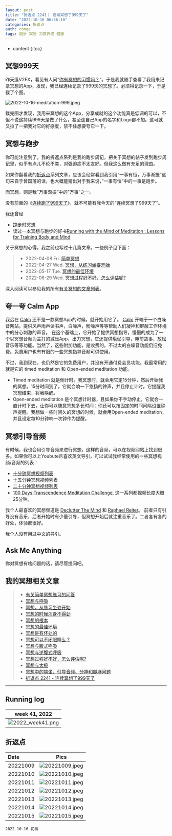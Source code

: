 ```yaml
---
layout: post
title: "折返点 2241｜ 连续冥想了999天了"
date: "2022-10-16 06:36:10"
categories: 折返点
auth: conge
tags: 跑步 冥想 习惯养成 健康
---
```

* content
{:toc}

## 冥想999天

昨天逛V2EX，看见有人问“[你有冥想的习惯吗？](https://www.v2ex.com/t/887249)”。于是我就随手查看了我用来记录冥想的App，发现，我已经连续记录了999天的冥想了。必须得记录一下，于是截了个图。

![2022-10-16-meditation-999.jpeg](https://s2.loli.net/2022/10/16/zXn4KTbce1Ys3Qo.jpg)





截完图才发现，我用来冥想的这个App，分享成就的这个功能真是低调的可以，不但不说这持续999天是做了什么，甚至连自己App的名字和Logo都不加。这可就又拉了一把我对它的好感度，禁不住想要夸它一下。

## 冥想与跑步

你可能注意到了，我的折返点系列是我的跑步周记。把关于冥想的帖子发到跑步周记里，似乎有点儿不伦不类，对强迫症不太友好。但我这么做有充足的理由。

如果你翻看我的[折返点](https://conge.github.io/category/#%E6%8A%98%E8%BF%94%E7%82%B9)系列文章，应该会经常看到我引用“一事有恒，万事渐振”这句来自于曾国藩的话，也大概能猜出对于我来说，”一事有恒“中的一事是跑步。

而冥想，则是我”万事渐振“中的”万事“之一。

没有前面的《[连续跑了999天了](https://conge.github.io/2022/08/14/ReturnPoint-999/)》，就不可能有我今天的“连续冥想了999天了”。

我还曾经

* [跑步时冥想](https://conge.github.io/2020/05/01/zhe-fan-dian-2017-pao-bu-shi-ming-xiang/)
* 读过一本冥想与跑步的好书[Running with the Mind of Meditation : Lessons for Training Body and Mind](https://book.douban.com/comment/3175349733/)

关于冥想的心得，我之前也写过十几篇文章。一些例子见下面：

> - 2022-04-08 Fri. [简单冥想](https://conge.github.io/2022/04/08/simple-meditation/)
> - 2022-04-27 Wed. [冥想，从练习坐姿开始 ](https://conge.github.io/2022/04/27/sitting/)
> - 2022-05-17 Tue. [冥想的最佳环境](https://conge.github.io/2022/05/17/meditation-env/)
> - 2022-06-29 Wed. [冥想过程好不好，怎么评估呢?](https://conge.github.io/2022/06/29/no-judgement/)

深入阅读可以参见我的所有[有关冥想的文章列表](https://conge.github.io/tag/#冥想)。

## 夸一夸 Calm App

我远在 [Calm](https://www.calm.com/) 还不是一款冥想App的时候，就开始用它了。 [Calm](https://www.calm.com/)  开端于一个白噪音网站，提供风声雨声读书声，白噪声，粉噪声等等帮助人们凝神和屏蔽工作环境中的分心刺激的声音。 在这个基础上，它开始了提供冥想指导，慢慢的成为了一个以冥想音频为主打的减压App，出力冥想，它还提供瑜伽引导，睡前故事，放松音乐等等功能。当然了，这些附加功能，是收费的。不过太的白噪音功能仍旧免费。免费用户也有有限的一些冥想指导音频可供使用。

不过，我到现在，也仍然是它的免费用户，并没有开通付费会员功能。我最常用的就是它的 timed meditation 和 Open-ended meditation 功能。

* Timed meditation 就是倒计时。我冥想时，就会用它定15分钟，然后开始我的冥想。15分时间到了，它就会响一下悠扬的钟声，并且停止计时。它提醒我冥想结束，将我唤醒。
* Open-ended meditation 是个冥想计时器，且如果你不手动停止，它就会一直计时下去，让你可以随意冥想多长时间；你还可以按固定的时间间隔设置钟声提醒。我想做一些时间久的冥想的时候，就会用Open-ended meditation，并且设定每10分钟响一次钟作为提醒。

## 冥想引导音频

有时候，我也会用引导音频来进行冥想。这样的音频，可以在视频网站上找到很多。如果你可以上Youbute且喜欢英文导引，可以试试我经常使用的一些冥想视频/音频的列表：

* [十分钟冥想视频列表](https://www.youtube.com/playlist?list=PLj-9Z_Q4SWVg2_OqywBBYMzp5A1K8axMH)
* [十五分钟冥想视频列表](https://www.youtube.com/playlist?list=PLj-9Z_Q4SWVh829uNgTcTu0jUcxPmNHQI)
* [二十分钟冥想视频列表](https://www.youtube.com/playlist?list=PLj-9Z_Q4SWViN5-husDmrweOjAvFWfNgl)
* [100 Days Transcendence Meditation Challenge](https://www.youtube.com/playlist?list=PLCzo5u_42Blk8oBmkUDwEFlSZi2c5kIZh), 这一系列都视频长度大概25分钟。

我个人最喜欢的冥想频道是 [Declutter The Mind](https://www.youtube.com/c/DeclutterTheMind) 和 [Raphael Reiter](https://www.youtube.com/user/raphaelreiter)。 前者只有引导没有音乐，后者开始时有少量引导，但冥想开始后就注重音乐了。二者各有各的好处，体验都很好。

我个人没有用过中文的导引。

## Ask Me Anything

你对冥想有啥问题的话，请尽管提问吧。

## 我的冥想相关文章

> * [有关简单冥想练习的问答](https://conge.livingwithfcs.org/2022/04/15/Q-and-A-about-meditation/)
> * [冥想与呼吸](https://conge.livingwithfcs.org/2022/04/22/breathing/)
> * [冥想，从练习坐姿开始](https://conge.livingwithfcs.org/2022/04/27/sitting/)
> * [冥想的时候浑身不得劲](https://conge.livingwithfcs.org/2022/05/03/unsettling/)
> * [冥想的根本](https://conge.livingwithfcs.org/2022/05/10/basics/)
> * [冥想的最佳环境](https://conge.livingwithfcs.org/2022/05/17/meditation-env/)
> * [冥想是有坏处的](https://conge.livingwithfcs.org/2022/06/03/disadvantages/)
> * [冥想可以不闭眼睛么？](https://conge.livingwithfcs.org/2022/06/09/eye/)
> * [冥想与腹式呼吸](https://conge.livingwithfcs.org/2022/06/16/belly-breathing/)
> * [冥想与逆腹式呼吸](https://conge.livingwithfcs.org/2022/06/24/alternative-breathing/)
> * [冥想过程好不好，怎么评估呢?](https://conge.livingwithfcs.org/2022/06/29/no-judgement/)
> * [冥想与太极](https://conge.livingwithfcs.org/2022/07/06/taichi/)
> * [冥想中的端坐、引导音频、分神和腿麻问题](https://conge.livingwithfcs.org/2022/07/27/meditation-difficulties/)
> * [折返点 2241 - 连续冥想了999天了](https://conge.livingwithfcs.org/2022/10/16/ReturnPoint-999-meditations/)

---

## Running log

|                            week 41, 2022                            |
| :------------------------------------------------------------------: |
| ![2022_week41.png](https://s2.loli.net/2022/10/16/8LHvt1pU9yOgFrD.png)|

## 折返点

| Date     |                                Pics                                |
| :------- | :----------------------------------------------------------------: |
| 20221009 |![20221009.jpeg](https://s2.loli.net/2022/10/16/3RnX7wmBVMDJZqd.jpg)  |
| 20221010 |![20221010.jpeg](https://s2.loli.net/2022/10/16/zuADxpaZQWPwSJe.jpg)  |
| 20221011 |![20221011.jpeg](https://s2.loli.net/2022/10/16/cRXpPIeS3CfnD7O.jpg)  |
| 20221012 |![20221012.jpeg](https://s2.loli.net/2022/10/16/N43ZIkl5iueHg1C.jpg)  |
| 20221013 |![20221013.jpeg](https://s2.loli.net/2022/10/16/AL1dZTfvXjh69mW.jpg)  |
| 20221014 |![20221014.jpeg](https://s2.loli.net/2022/10/16/kXPrMc3SuenUbHl.jpg)  |
| 20221015 |![20221015.jpeg](https://s2.loli.net/2022/10/16/8mglt371hxZQq4o.jpg)  |

```
2022-10-16 初稿
```
